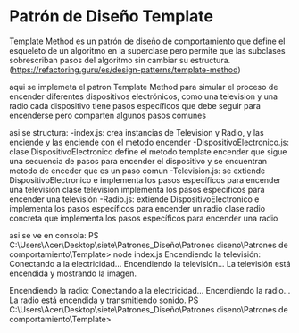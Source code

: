 # Patrón de Diseño Template 
Template Method es un patrón de diseño de comportamiento que define el esqueleto de un algoritmo en la superclase pero permite que las subclases sobrescriban pasos del algoritmo sin cambiar su estructura. (https://refactoring.guru/es/design-patterns/template-method)

aqui se implemeta el patron Template Method para simular el proceso de encender diferentes dispositivos electrónicos, como una television y una radio cada dispositivo tiene pasos específicos que debe seguir para encenderse pero comparten algunos pasos comunes

asi se structura:
-index.js: crea instancias de Television y Radio, y las enciende y las enciende con el metodo encender
-DispositivoElectronico.js: clase DispositivoElectronico define el metodo template encender que sigue una secuencia de pasos para encender el dispositivo y se encuentran metodo de enceder que es un paso comun
-Television.js: se extiende DispositivoElectronico e implementa los pasos específicos para encender una televisión clase television  implementa los pasos especificos para encender una televisión
-Radio.js: extiende DispositivoElectronico e implementa los pasos específicos para encender un radio clase radio concreta que implementa los pasos específicos para encender una radio

asi se ve en consola:
PS C:\Users\Acer\Desktop\siete\Patrones_Diseño\Patrones diseno\Patrones de comportamiento\Template> node index.js
Encendiendo la televisión:
Conectando a la electricidad...
Encendiendo la televisión...
La televisión está encendida y mostrando 
la imagen.

Encendiendo la radio:
Conectando a la electricidad...
Encendiendo la radio...
La radio está encendida y transmitiendo sonido.
PS C:\Users\Acer\Desktop\siete\Patrones_Diseño\Patrones diseno\Patrones de comportamiento\Template>